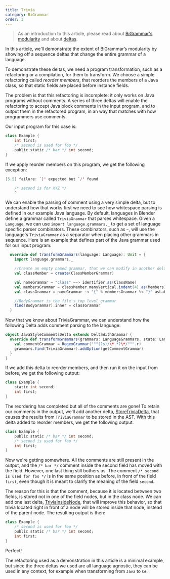 ```yaml
---
title: Trivia
category: BiGrammar
order: 3
---
```


> As an introduction to this article, please read about [BiGrammar's modularity](http://keyboarddrummer.github.io/Blender/grammar/modularity/) and about [deltas](http://keyboarddrummer.github.io/Blender/core/delta/).

In this article, we’ll demonstrate the extent of BiGrammar’s modularity by showing off a sequence deltas that change the entire grammar of a language.

To demonstrate these deltas, we need a program transformation, such as a refactoring or a compilation, for them to transform. We choose a simple refactoring called _reorder members_, that reorders the members of a Java class, so that static fields are placed before instance fields.

The problem is that this refactoring is incomplete: it only works on Java programs without comments. A series of three deltas will enable the refactoring to accept Java block comments in the input program, and to output them in the refactored program, in an way that matches with how programmers use comments.

Our input program for this case is:

```scala
class Example {
    int first;
    /* second is used for foo */
    public static /* bar */ int second;
}
```

If we apply reorder members on this program, we get the following exception:

```java
[5.5] failure: `}' expected but `/' found

    /* second is for XYZ */
    ^
```

We can enable the parsing of comment using a very simple delta, but to understand how that works first we need to see how whitespace parsing is defined in our example Java language. By default, languages in Blender define a grammar called `TriviaGrammar` that parses whitespace. Given a `Language`, we can use `import language.grammars._` to get a set of language specific parser combinators. These combinators, such as `~`, will use the language's `TriviaGrammar` as a separator when placing other grammars in sequence. Here is an example that defines part of the Java grammar used for our input program:

```scala
  override def transformGrammars(language: Language): Unit = {
    import language.grammars._

    //Create an empty named grammar, that we can modify in another delta.
    val classMember = create(ClassMemberGrammar) 

    val nameGrammar = "class" ~~> identifier.as(ClassName)
    val membersGrammar = classMember.manyVertical.indent(4).as(Members)
    val classGrammar = nameGrammar ~< "{" % membersGrammar %< "}" asLabelledNode Shape

    //BodyGrammar is the file's top level grammar
    find(BodyGrammar).inner = classGrammar 
  }
```

Now that we know about TriviaGrammar, we can understand how the following Delta adds comment parsing to the language:

```scala
object JavaStyleCommentsDelta extends DeltaWithGrammar {
  override def transformGrammars(grammars: LanguageGrammars, state: Language) = {
    val commentGrammar = RegexGrammar("""(?s)/\*.*?\*/""".r)
    grammars.find(TriviaGrammar).addOption(getCommentGrammar)
  }
}
```

If we add this delta to reorder members, and then run it on the input from before, we get the following output:

```scala
class Example {
    static int second;
    int first;
}
```

The reordering has completed but all of the comments are gone! To retain our comments in the output, we'll add another delta, [StoreTriviaDelta](https://github.com/keyboardDrummer/Blender/blob/master/src/main/scala/deltas/javac/trivia/StoreTriviaDelta.scala), that causes the results from `TriviaGrammar` to be stored in the AST. With this delta added to reorder members, we get the following output:

```scala
class Example {
    public static /* bar */ int second;
    /* second is used for foo */
    int first;
}
```

Now we're getting somewhere. All the comments are still present in the output, and the `/* bar */` comment inside the second field has moved with the field. However, one last thing still bothers us. The comment `/* second is used for foo */` is in the same position as before, in front of the field `first`, even though it is meant to clarify the meaning of the field `second`.

The reason for this is that the comment, because it is located between two fields, is stored not in one of the field nodes, but in the class node. We can add one last delta, [TriviaInsideNode](https://github.com/keyboardDrummer/Blender/blob/master/src/main/scala/deltas/javac/trivia/TriviaInsideNode.scala), that will improve this behavior, so that trivia located right in front of a node will be stored inside that node, instead of the parent node. The resulting output is then:

```scala
class Example {
    /* second is used for foo */
    public static /* bar */ int second;
    int first;
}
```

Perfect!

The refactoring used as a demonstration in this article is a minimal example, but since the three deltas we used are all language agnostic, they can be used in any context, for example when transforming from `Java` to `C#`.